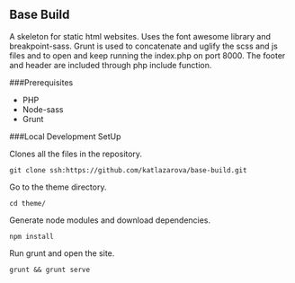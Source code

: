Base Build 
-

A skeleton for static html websites. 
Uses the font awesome library and breakpoint-sass. Grunt is used to concatenate and uglify the scss and js files and to open and keep running the index.php on port 8000.
The footer and header are included through php include function. 

###Prerequisites 
- PHP
- Node-sass
- Grunt

###Local Development SetUp 

Clones all the files in the repository.
```
git clone ssh:https://github.com/katlazarova/base-build.git 
```
Go to the theme directory.
```
cd theme/
```
Generate node modules and download dependencies. 
```
npm install 
```
Run grunt and open the site. 
```
grunt && grunt serve 
```




